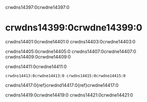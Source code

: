 crwdns14397:0crwdne14397:0
# crwdns14399:0crwdne14399:0

crwdns14401:0crwdne14401:0 crwdns14403:0crwdne14403:0

crwdns14405:0crwdne14405:0 crwdns14407:0crwdne14407:0 crwdns14409:0crwdne14409:0

crwdns14411:0crwdne14411:0

```{figure} ../figures/coworking.png
crwdns14413:0crwdne14413:0 crwdns14415:0crwdne14415:0
```

crwdns14417:0{ref}crwdnd14417:0{ref}crwdne14417:0

crwdns14419:0crwdne14419:0 crwdns14421:0crwdne14421:0
